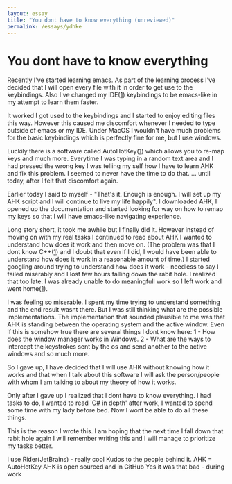 ```yaml
---
layout: essay
title: "You dont have to know everything (unreviewed)"
permalink: /essays/ydhke
---
```


# You dont have to know everything

  Recently I've started learning emacs. As part of the learning
process I've decided that I will open every file with it in order to
get use to the keybindings. Also I've changed my IDE([1](#org3d5399c))
keybindings to be emacs-like in my attempt to learn them faster.

  It worked I got used to the keybindings and I started to enjoy
editing files this way. However this caused me discomfort whenever I
needed to type outside of emacs or my IDE. Under MacOS I wouldn't have
much problems for the basic keybindings which is perfectly fine for
me, but I use windows.

  Luckily there is a software called AutoHotKey([1](#org296eb8d))
which allows you to re-map keys and much more. Everytime I was typing
in a random text area and I had pressed the wrong key I was telling my
self how I have to learn AHK and fix this problem. I seemed to never
have the time to do that. ... until today, after I felt that
discomfort again.

  Earlier today I said to myself - "That's it. Enough is enough. I
will set up my AHK script and I will continue to live my life
happily". I downloaded AHK, I opened up the documentation and started
looking for way on how to remap my keys so that I will have emacs-like
navigating experience.

  Long story short, it took me awhile but I finally did it. However
instead of moving on with my real tasks I continued to read about AHK
I wanted to understand how does it work and then move on. (The problem
was that I dont know C++([1](#orgb4dda63)) and I doubt that even if I
did, I would have been able to understand how does it work in a
reasonable amount of time.) I started googling around trying to
understand how does it work - needless to say I failed miserably and I
lost few hours falling down the rabit hole. I realized that too
late. I was already unable to do meaningfull work so I left work and
went home([1](#org969f68d)).

  I was feeling so miserable. I spent my time trying to understand
something and the end result wasnt there. But I was still thinking
what are the possible implementations. The implementation that sounded
plausible to me was that AHK is standing between the operating system
and the active window. Even if this is somehow true there are several
things I dont know here: 1 - How does the window manager works in
Windows. 2 - What are the ways to intercept the keystrokes sent by the
os and send another to the active windows and so much more.

  So I gave up, I have decided that I will use AHK without knowing how
it works and that when I talk about this software I will ask the
person/people with whom I am talking to about my theory of how it
works.

  Only after I gave up I realized that I dont have to know
everything. I had tasks to do, I wanted to read 'C# in depth' after
work, I wanted to spend some time with my lady before bed. Now I wont
be able to do all these things.

  This is the reason I wrote this. I am hoping that the next time I
fall down that rabit hole again I will remember writing this and I
will manage to prioritize my tasks better.

<a id="org3d5399c"> I use Rider(JetBrains) - really cool </a>
<a id="org296eb8d"> Kudos to the people behind it.  AHK = AutoHotKey </a>
<a id="orgb4dda63"> AHK is open sourced and in GitHub </a>
<a id="org969f68d"> Yes it was that bad - during work </a>

